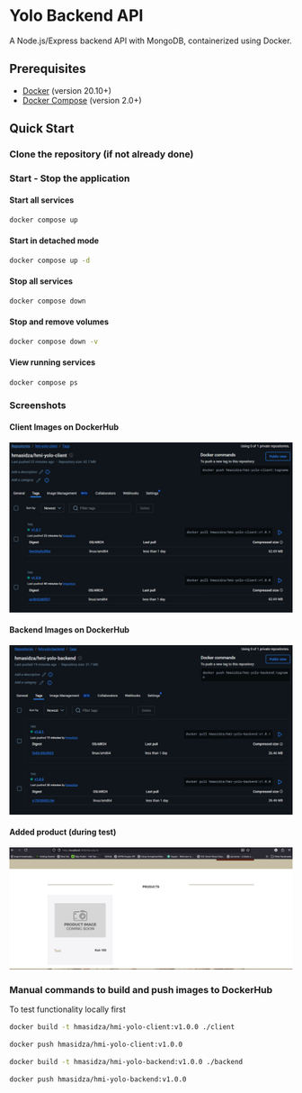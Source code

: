 # Yolo Backend API

A Node.js/Express backend API with MongoDB, containerized using Docker.

## Prerequisites

- [Docker](https://docs.docker.com/get-docker/) (version 20.10+)
- [Docker Compose](https://docs.docker.com/compose/install/) (version 2.0+)

## Quick Start

### Clone the repository (if not already done)

### Start - Stop the application

#### Start all services

```bash
docker compose up
```

#### Start in detached mode

```bash
docker compose up -d
```

#### Stop all services

```bash
docker compose down
```

#### Stop and remove volumes

```bash
docker compose down -v
```

#### View running services

```bash
docker compose ps
```

### Screenshots

#### Client Images on DockerHub
![Alt text](hmi-yolo-client-image.png)

#### Backend Images on DockerHub
![Alt text](hmi-yolo-backend-image.png)

#### Added product (during test)
![Alt text](added-product.png)

### Manual commands to build and push images to DockerHub
To test functionality locally first

```bash
docker build -t hmasidza/hmi-yolo-client:v1.0.0 ./client
```

```bash
docker push hmasidza/hmi-yolo-client:v1.0.0
```

```bash
docker build -t hmasidza/hmi-yolo-backend:v1.0.0 ./backend
```

```bash
docker push hmasidza/hmi-yolo-backend:v1.0.0
```